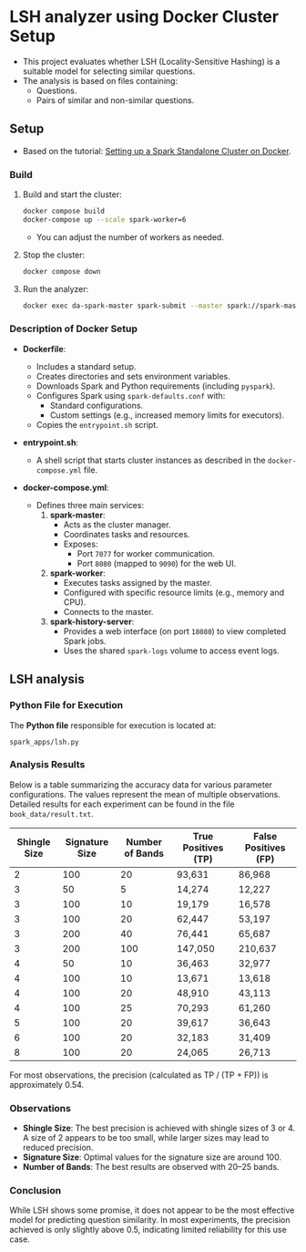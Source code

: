 # LSH analyzer using Docker Cluster Setup

- This project evaluates whether LSH (Locality-Sensitive Hashing) is a suitable model for selecting similar questions.
- The analysis is based on files containing:
    - Questions.
    - Pairs of similar and non-similar questions.

## Setup

- Based on the tutorial: [Setting up a Spark Standalone Cluster on Docker](https://medium.com/@MarinAgli1/setting-up-a-spark-standalone-cluster-on-docker-in-layman-terms-8cbdc9fdd14b).

### Build

1. Build and start the cluster:
     ```bash
     docker compose build
     docker-compose up --scale spark-worker=6
     ```
     - You can adjust the number of workers as needed.

2. Stop the cluster:
     ```bash
     docker compose down
     ```

3. Run the analyzer:
     ```bash
     docker exec da-spark-master spark-submit --master spark://spark-master:7077 --deploy-mode client ./apps/lsh.py
     ```

### Description of Docker Setup

- **Dockerfile**:
    - Includes a standard setup.
    - Creates directories and sets environment variables.
    - Downloads Spark and Python requirements (including `pyspark`).
    - Configures Spark using `spark-defaults.conf` with:
        - Standard configurations.
        - Custom settings (e.g., increased memory limits for executors).
    - Copies the `entrypoint.sh` script.

- **entrypoint.sh**:
    - A shell script that starts cluster instances as described in the `docker-compose.yml` file.

- **docker-compose.yml**:
    - Defines three main services:
        1. **spark-master**:
             - Acts as the cluster manager.
             - Coordinates tasks and resources.
             - Exposes:
                 - Port `7077` for worker communication.
                 - Port `8080` (mapped to `9090`) for the web UI.
        2. **spark-worker**:
             - Executes tasks assigned by the master.
             - Configured with specific resource limits (e.g., memory and CPU).
             - Connects to the master.
        3. **spark-history-server**:
             - Provides a web interface (on port `18080`) to view completed Spark jobs.
             - Uses the shared `spark-logs` volume to access event logs.

## LSH analysis

### **Python File for Execution**

The **Python file** responsible for execution is located at:

```git 
spark_apps/lsh.py
```

### Analysis Results

Below is a table summarizing the accuracy data for various parameter configurations. The values represent the mean of multiple observations. Detailed results for each experiment can be found in the file `book_data/result.txt`.

| Shingle Size | Signature Size | Number of Bands | True Positives (TP) | False Positives (FP) |
|--------------|----------------|------------------|----------------------|----------------------|
| 2            | 100            | 20               | 93,631              | 86,968              |
| 3            | 50             | 5                | 14,274              | 12,227              |
| 3            | 100            | 10               | 19,179              | 16,578              |
| 3            | 100            | 20               | 62,447              | 53,197              |
| 3            | 200            | 40               | 76,441              | 65,687              |
| 3            | 200            | 100              | 147,050             | 210,637             |
| 4            | 50             | 10               | 36,463              | 32,977              |
| 4            | 100            | 10               | 13,671              | 13,618              |
| 4            | 100            | 20               | 48,910              | 43,113              |
| 4            | 100            | 25               | 70,293              | 61,260              |
| 5            | 100            | 20               | 39,617              | 36,643              |
| 6            | 100            | 20               | 32,183              | 31,409              |
| 8            | 100            | 20               | 24,065              | 26,713              |

For most observations, the precision (calculated as TP / (TP + FP)) is approximately 0.54.

### Observations

- **Shingle Size**: The best precision is achieved with shingle sizes of 3 or 4. A size of 2 appears to be too small, while larger sizes may lead to reduced precision.
- **Signature Size**: Optimal values for the signature size are around 100.
- **Number of Bands**: The best results are observed with 20–25 bands.

### Conclusion

While LSH shows some promise, it does not appear to be the most effective model for predicting question similarity. In most experiments, the precision achieved is only slightly above 0.5, indicating limited reliability for this use case.

